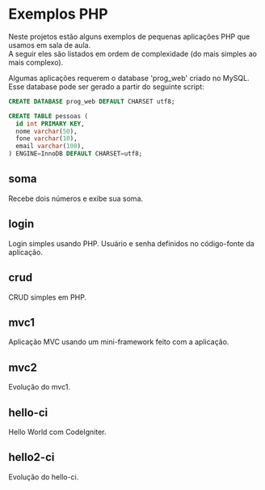 Exemplos PHP
============
Neste projetos estão alguns exemplos de pequenas aplicações PHP que usamos em sala de aula.  
A seguir eles são listados em ordem de complexidade (do mais simples ao mais complexo).

Algumas aplicações requerem o database 'prog_web' criado no MySQL.
Esse database pode ser gerado a partir do seguinte script:

```sql
CREATE DATABASE prog_web DEFAULT CHARSET utf8;

CREATE TABLE pessoas (
  id int PRIMARY KEY,
  nome varchar(50),
  fone varchar(10),
  email varchar(100),
) ENGINE=InnoDB DEFAULT CHARSET=utf8;
```

soma
-----
Recebe dois números e exibe sua soma.

login
-----
Login simples usando PHP. Usuário e senha definidos no código-fonte da aplicação. 
   
crud
-----
CRUD simples em PHP.

mvc1
-----
Aplicação MVC usando um mini-framework feito com a aplicação.

mvc2
-----
Evolução do mvc1.

hello-ci
-----
Hello World com CodeIgniter.

hello2-ci
-----
Evolução do hello-ci.

